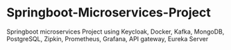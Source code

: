 # Springboot-Microservices-Project
Springboot microservices Project using Keycloak, Docker, Kafka, MongoDB, PostgreSQL, Zipkin, Prometheus, Grafana, API gateway, Eureka Server
